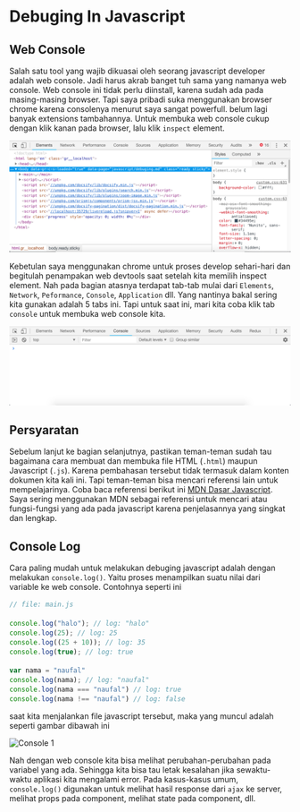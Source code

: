 # Debuging In Javascript

## Web Console
Salah satu tool yang wajib dikuasai oleh seorang javascript developer adalah web console. Jadi harus akrab banget tuh sama yang namanya web console. Web console ini tidak perlu diinstall, karena sudah ada pada masing-masing browser. Tapi saya pribadi suka menggunakan browser chrome karena consolenya menurut saya sangat powerfull. belum lagi banyak extensions tambahannya. Untuk membuka web console cukup dengan klik kanan pada browser, lalu klik `inspect` element.

![Inspect Element](./images/inspect-element.png)

Kebetulan saya menggunakan chrome untuk proses develop sehari-hari dan begitulah penampakan web devtools saat setelah kita memilih inspect element. Nah pada bagian atasnya terdapat tab-tab mulai dari `Elements`,
`Network`, `Peformance`, `Console`, `Application` dll. Yang nantinya bakal sering kita gunakan adalah 5 tabs ini. Tapi untuk saat ini, mari kita coba klik tab `console` untuk membuka web console kita.

![Web Console](./images/web-console.png)


## Persyaratan
Sebelum lanjut ke bagian selanjutnya, pastikan teman-teman sudah tau bagaimana cara membuat dan membuka file HTML (`.html`) maupun Javascript (`.js`). Karena pembahasan tersebut tidak termasuk dalam konten dokumen kita kali ini. Tapi teman-teman bisa mencari referensi lain untuk mempelajarinya. Coba baca referensi berikut ini [MDN Dasar Javascript](https://developer.mozilla.org/id/docs/Learn/Getting_started_with_the_web/JavaScript_basics). Saya sering menggunakan MDN sebagai referensi untuk mencari atau fungsi-fungsi yang ada pada javascript karena penjelasannya yang singkat dan lengkap.

## Console Log
Cara paling mudah untuk melakukan debuging javascript adalah dengan melakukan `console.log()`. Yaitu proses menampilkan suatu nilai dari variable ke web console. Contohnya seperti ini


```javascript
// file: main.js

console.log("halo"); // log: "halo"
console.log(25); // log: 25
console.log((25 + 10)); // log: 35
console.log(true); // log: true

var nama = "naufal"
console.log(nama); // log: "naufal"
console.log(nama === "naufal") // log: true
console.log(nama !== "naufal") // log: false
```

saat kita menjalankan file javascript tersebut, maka yang muncul adalah seperti gambar dibawah ini

![Console 1](./images/console-1.png)

Nah dengan web console kita bisa melihat perubahan-perubahan pada variabel yang ada. Sehingga kita bisa tau letak kesalahan jika sewaktu-waktu aplikasi kita mengalami error. Pada kasus-kasus umum, `console.log()` digunakan untuk melihat hasil response dari `ajax` ke server, melihat props pada component, melihat state pada component, dll.